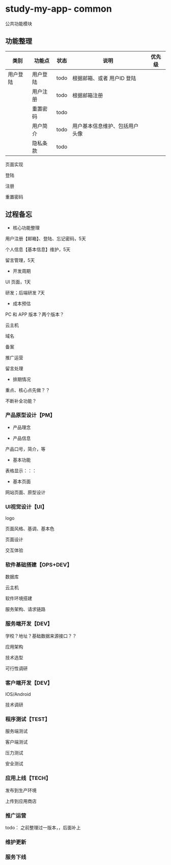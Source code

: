 # study-my-app- common #

公共功能模块



## 功能整理



| 类别     | 功能点   | 状态 | 说明                           | 优先级 |
| -------- | -------- | ---- | ------------------------------ | ------ |
| 用户登陆 | 用户登陆 | todo | 根据邮箱、或者 用户ID 登陆     |        |
|          | 用户注册 | todo | 根据邮箱注册                   |        |
|          | 重置密码 | todo |                                |        |
|          | 用户简介 | todo | 用户基本信息维护、包括用户头像 |        |
|          | 隐私条款 | todo |                                |        |

页面实现

登陆

注册

重置密码



## 过程备忘

- 核心功能整理

用户注册【邮箱】、登陆、忘记密码，5天

个人信息【基本信息】维护，5天

留言管理，5天

- 开发周期

UI 页面，1天

研发；后端研发 7天



- 成本预估

PC 和 APP 版本？两个版本？

云主机

域名

备案

推广运营

留言处理



- 排期情况

重点、核心点先做？？

不断补全功能？



### 产品原型设计【PM】

- 产品理念

- 产品信息

产品口号，简介，等

- 基本功能

表格显示：：：

- 基本页面

网站页面、原型设计

### UI视觉设计【UI】

logo

页面风格、基调、基本色

页面设计

交互体验

### 软件基础搭建【OPS+DEV】

数据库

云主机

软件环境搭建

服务架构、请求链路

### 服务端开发【DEV】

学校？地址？基础数据来源接口？？

应用架构

技术选型

可行性调研

### 客户端开发【DEV】

IOS/Android

技术调研

### 程序测试【TEST】

服务端测试

客户端测试

压力测试

安全测试

### 应用上线【TECH】

发布到生产环境

上传到应用商店



### 推广运营

todo：  之前整理过一版本，，后面补上



### 维护更新



### 服务下线





